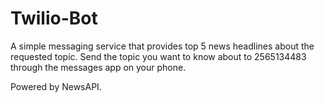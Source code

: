# Twilio-Bot

A simple messaging service that provides top 5 news headlines about the requested topic.
Send the topic you want to know about to 2565134483 through the messages app on your phone.

Powered by NewsAPI.
